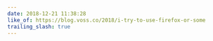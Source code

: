 ```yaml
---
date: 2018-12-21 11:38:28
like_of: https://blog.voss.co/2018/i-try-to-use-firefox-or-some
trailing_slash: true
---
```

